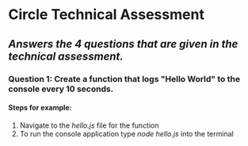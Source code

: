 # Circle Technical Assessment

## _Answers the 4 questions that are given in the technical assessment._

### Question 1: Create a function that logs "Hello World" to the console every 10 seconds.
#### Steps for example:
 1. Navigate to the _hello.js_ file for the function
 2. To run the console application type _node hello.js_ into the terminal
